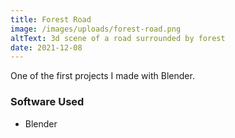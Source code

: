 ```yaml
---
title: Forest Road
image: /images/uploads/forest-road.png
altText: 3d scene of a road surrounded by forest
date: 2021-12-08
---
```

One of the first projects I made with Blender. 
 
### Software Used
- Blender

